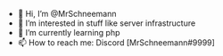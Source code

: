 - 👋 Hi, I’m @MrSchneemann
- 👀 I’m interested in stuff like server infrastructure
- 🌱 I’m currently learning php
- 📫 How to reach me: Discord [MrSchneemann#9999]

<!---
MrSchneemann/MrSchneemann is a ✨ special ✨ repository because its `README.md` (this file) appears on your GitHub profile.
You can click the Preview link to take a look at your changes.
--->
